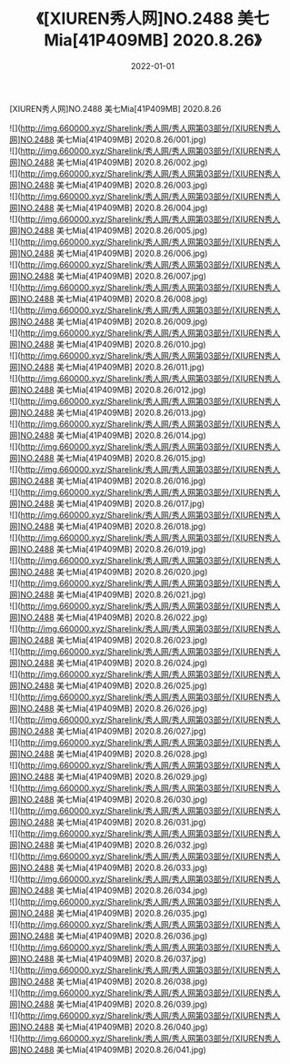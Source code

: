 ﻿---
layout: post
title:  《[XIUREN秀人网]NO.2488 美七Mia[41P409MB] 2020.8.26》
date:   2022-01-01
img: http://img.660000.xyz/Sharelink/秀人网/秀人网第03部分/[XIUREN秀人网]NO.2488 美七Mia[41P409MB] 2020.8.26/000.jpg
categories: [美女, 清纯, 唯美]
---

[XIUREN秀人网]NO.2488 美七Mia[41P409MB] 2020.8.26

 ![](http://img.660000.xyz/Sharelink/秀人网/秀人网第03部分/[XIUREN秀人网]NO.2488 美七Mia[41P409MB] 2020.8.26/001.jpg) <br>![](http://img.660000.xyz/Sharelink/秀人网/秀人网第03部分/[XIUREN秀人网]NO.2488 美七Mia[41P409MB] 2020.8.26/002.jpg) <br>![](http://img.660000.xyz/Sharelink/秀人网/秀人网第03部分/[XIUREN秀人网]NO.2488 美七Mia[41P409MB] 2020.8.26/003.jpg) <br>![](http://img.660000.xyz/Sharelink/秀人网/秀人网第03部分/[XIUREN秀人网]NO.2488 美七Mia[41P409MB] 2020.8.26/004.jpg) <br>![](http://img.660000.xyz/Sharelink/秀人网/秀人网第03部分/[XIUREN秀人网]NO.2488 美七Mia[41P409MB] 2020.8.26/005.jpg) <br>![](http://img.660000.xyz/Sharelink/秀人网/秀人网第03部分/[XIUREN秀人网]NO.2488 美七Mia[41P409MB] 2020.8.26/006.jpg) <br>![](http://img.660000.xyz/Sharelink/秀人网/秀人网第03部分/[XIUREN秀人网]NO.2488 美七Mia[41P409MB] 2020.8.26/007.jpg) <br>![](http://img.660000.xyz/Sharelink/秀人网/秀人网第03部分/[XIUREN秀人网]NO.2488 美七Mia[41P409MB] 2020.8.26/008.jpg) <br>![](http://img.660000.xyz/Sharelink/秀人网/秀人网第03部分/[XIUREN秀人网]NO.2488 美七Mia[41P409MB] 2020.8.26/009.jpg) <br>![](http://img.660000.xyz/Sharelink/秀人网/秀人网第03部分/[XIUREN秀人网]NO.2488 美七Mia[41P409MB] 2020.8.26/010.jpg) <br>![](http://img.660000.xyz/Sharelink/秀人网/秀人网第03部分/[XIUREN秀人网]NO.2488 美七Mia[41P409MB] 2020.8.26/011.jpg) <br>![](http://img.660000.xyz/Sharelink/秀人网/秀人网第03部分/[XIUREN秀人网]NO.2488 美七Mia[41P409MB] 2020.8.26/012.jpg) <br>![](http://img.660000.xyz/Sharelink/秀人网/秀人网第03部分/[XIUREN秀人网]NO.2488 美七Mia[41P409MB] 2020.8.26/013.jpg) <br>![](http://img.660000.xyz/Sharelink/秀人网/秀人网第03部分/[XIUREN秀人网]NO.2488 美七Mia[41P409MB] 2020.8.26/014.jpg) <br>![](http://img.660000.xyz/Sharelink/秀人网/秀人网第03部分/[XIUREN秀人网]NO.2488 美七Mia[41P409MB] 2020.8.26/015.jpg) <br>![](http://img.660000.xyz/Sharelink/秀人网/秀人网第03部分/[XIUREN秀人网]NO.2488 美七Mia[41P409MB] 2020.8.26/016.jpg) <br>![](http://img.660000.xyz/Sharelink/秀人网/秀人网第03部分/[XIUREN秀人网]NO.2488 美七Mia[41P409MB] 2020.8.26/017.jpg) <br>![](http://img.660000.xyz/Sharelink/秀人网/秀人网第03部分/[XIUREN秀人网]NO.2488 美七Mia[41P409MB] 2020.8.26/018.jpg) <br>![](http://img.660000.xyz/Sharelink/秀人网/秀人网第03部分/[XIUREN秀人网]NO.2488 美七Mia[41P409MB] 2020.8.26/019.jpg) <br>![](http://img.660000.xyz/Sharelink/秀人网/秀人网第03部分/[XIUREN秀人网]NO.2488 美七Mia[41P409MB] 2020.8.26/020.jpg) <br>![](http://img.660000.xyz/Sharelink/秀人网/秀人网第03部分/[XIUREN秀人网]NO.2488 美七Mia[41P409MB] 2020.8.26/021.jpg) <br>![](http://img.660000.xyz/Sharelink/秀人网/秀人网第03部分/[XIUREN秀人网]NO.2488 美七Mia[41P409MB] 2020.8.26/022.jpg) <br>![](http://img.660000.xyz/Sharelink/秀人网/秀人网第03部分/[XIUREN秀人网]NO.2488 美七Mia[41P409MB] 2020.8.26/023.jpg) <br>![](http://img.660000.xyz/Sharelink/秀人网/秀人网第03部分/[XIUREN秀人网]NO.2488 美七Mia[41P409MB] 2020.8.26/024.jpg) <br>![](http://img.660000.xyz/Sharelink/秀人网/秀人网第03部分/[XIUREN秀人网]NO.2488 美七Mia[41P409MB] 2020.8.26/025.jpg) <br>![](http://img.660000.xyz/Sharelink/秀人网/秀人网第03部分/[XIUREN秀人网]NO.2488 美七Mia[41P409MB] 2020.8.26/026.jpg) <br>![](http://img.660000.xyz/Sharelink/秀人网/秀人网第03部分/[XIUREN秀人网]NO.2488 美七Mia[41P409MB] 2020.8.26/027.jpg) <br>![](http://img.660000.xyz/Sharelink/秀人网/秀人网第03部分/[XIUREN秀人网]NO.2488 美七Mia[41P409MB] 2020.8.26/028.jpg) <br>![](http://img.660000.xyz/Sharelink/秀人网/秀人网第03部分/[XIUREN秀人网]NO.2488 美七Mia[41P409MB] 2020.8.26/029.jpg) <br>![](http://img.660000.xyz/Sharelink/秀人网/秀人网第03部分/[XIUREN秀人网]NO.2488 美七Mia[41P409MB] 2020.8.26/030.jpg) <br>![](http://img.660000.xyz/Sharelink/秀人网/秀人网第03部分/[XIUREN秀人网]NO.2488 美七Mia[41P409MB] 2020.8.26/031.jpg) <br>![](http://img.660000.xyz/Sharelink/秀人网/秀人网第03部分/[XIUREN秀人网]NO.2488 美七Mia[41P409MB] 2020.8.26/032.jpg) <br>![](http://img.660000.xyz/Sharelink/秀人网/秀人网第03部分/[XIUREN秀人网]NO.2488 美七Mia[41P409MB] 2020.8.26/033.jpg) <br>![](http://img.660000.xyz/Sharelink/秀人网/秀人网第03部分/[XIUREN秀人网]NO.2488 美七Mia[41P409MB] 2020.8.26/034.jpg) <br>![](http://img.660000.xyz/Sharelink/秀人网/秀人网第03部分/[XIUREN秀人网]NO.2488 美七Mia[41P409MB] 2020.8.26/035.jpg) <br>![](http://img.660000.xyz/Sharelink/秀人网/秀人网第03部分/[XIUREN秀人网]NO.2488 美七Mia[41P409MB] 2020.8.26/036.jpg) <br>![](http://img.660000.xyz/Sharelink/秀人网/秀人网第03部分/[XIUREN秀人网]NO.2488 美七Mia[41P409MB] 2020.8.26/037.jpg) <br>![](http://img.660000.xyz/Sharelink/秀人网/秀人网第03部分/[XIUREN秀人网]NO.2488 美七Mia[41P409MB] 2020.8.26/038.jpg) <br>![](http://img.660000.xyz/Sharelink/秀人网/秀人网第03部分/[XIUREN秀人网]NO.2488 美七Mia[41P409MB] 2020.8.26/039.jpg) <br>![](http://img.660000.xyz/Sharelink/秀人网/秀人网第03部分/[XIUREN秀人网]NO.2488 美七Mia[41P409MB] 2020.8.26/040.jpg) <br>![](http://img.660000.xyz/Sharelink/秀人网/秀人网第03部分/[XIUREN秀人网]NO.2488 美七Mia[41P409MB] 2020.8.26/041.jpg) <br>